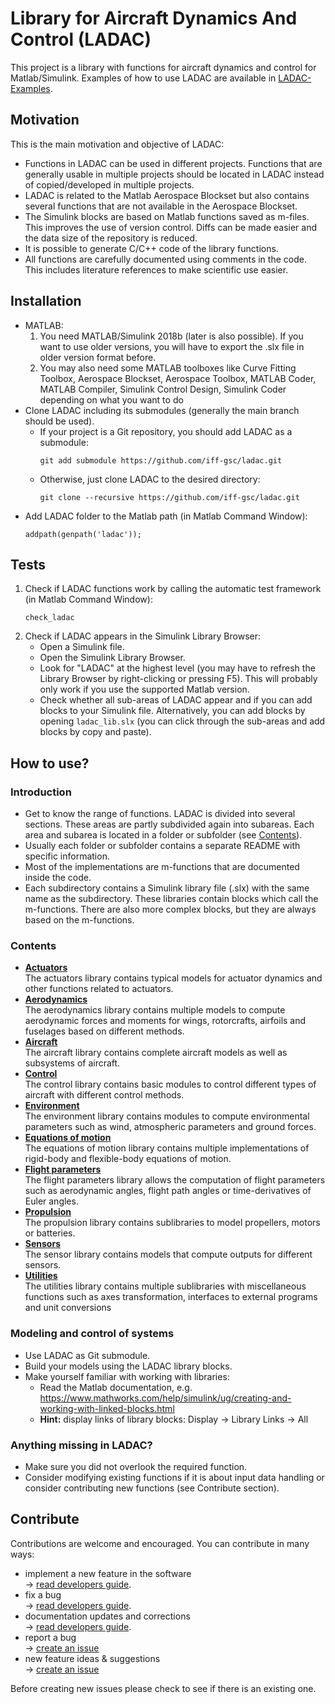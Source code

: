 # Library for Aircraft Dynamics And Control (LADAC)

This project is a library with functions for aircraft dynamics and control
for Matlab/Simulink.
Examples of how to use LADAC are available in [LADAC-Examples](https://github.com/iff-gsc/LADAC-Examples).


## Motivation

This is the main motivation and objective of LADAC:

- Functions in LADAC can be used in different projects. Functions
    that are generally usable in multiple projects should be located in
    LADAC instead of copied/developed in multiple projects.
- LADAC is related to the Matlab Aerospace Blockset but also contains
    several functions that are not available in the Aerospace Blockset.
- The Simulink blocks are based on Matlab functions saved as m-files. This
    improves the use of version control. Diffs can be made easier and
    the data size of the repository is reduced.
- It is possible to generate C/C++ code of the library functions.
- All functions are carefully documented using comments in the code. This
    includes literature references to make scientific use easier.


## Installation

- MATLAB:
  1. You need MATLAB/Simulink 2018b (later is also possible). If you want to use older versions,
        you will have to export the .slx file in older version format before.
  2. You may also need some MATLAB toolboxes like Curve Fitting Toolbox,
	   Aerospace Blockset, Aerospace Toolbox, MATLAB Coder, MATLAB Compiler, 
	   Simulink Control Design, Simulink Coder depending on what you want to do
- Clone LADAC including its submodules (generally the main branch should be used).
  - If your project is a Git repository, you should add LADAC as a submodule:
    ```
    git add submodule https://github.com/iff-gsc/ladac.git
    ```
  - Otherwise, just clone LADAC to the desired directory:
    ```
    git clone --recursive https://github.com/iff-gsc/ladac.git
    ```
- Add LADAC folder to the Matlab path (in Matlab Command Window):
    ```
    addpath(genpath('ladac'));
    ```


## Tests

1. Check if LADAC functions work by calling the automatic test framework (in Matlab Command Window):
    ```
    check_ladac
    ```
2. Check if LADAC appears in the Simulink Library Browser:
   - Open a Simulink file.
   - Open the Simulink Library Browser.
   - Look for "LADAC" at the highest level (you may have to refresh the Library Browser by right-clicking or pressing F5).
     This will probably only work if you use the supported Matlab version.
   - Check whether all sub-areas of LADAC appear and if you can add blocks to your Simulink file.
     Alternatively, you can add blocks by opening `ladac_lib.slx` (you can click through the sub-areas and add blocks by copy and paste).


## How to use?

### Introduction

- Get to know the range of functions.
LADAC is divided into several sections.
These areas are partly subdivided again into subareas.
Each area and subarea is located in a folder or subfolder (see [Contents](#Contents)).
- Usually each folder or subfolder contains a separate README with specific information.
- Most of the implementations are m-functions that are documented inside the code.
- Each subdirectory contains a Simulink library file (.slx) with the same name as the subdirectory. These libraries contain blocks which call the m-functions. There are also more complex blocks, but they are always based on the m-functions.

### Contents

- [**Actuators**](actuators)  
The actuators library contains typical models for actuator dynamics
and other functions related to actuators.
- [**Aerodynamics**](aerodynamics)  
The aerodynamics library contains multiple models to compute aerodynamic forces and moments
for wings, rotorcrafts, airfoils and fuselages based on different methods.
- [**Aircraft**](aircraft)  
The aircraft library contains complete aircraft models as well as subsystems
of aircraft.
- [**Control**](control)  
The control library contains basic modules to control different types of aircraft
with different control methods.
- [**Environment**](environment)  
The environment library contains modules to compute environmental
parameters such as wind, atmospheric parameters and ground forces.
- [**Equations of motion**](equations_of_motion)  
The equations of motion library contains multiple implementations of rigid-body
and flexible-body equations of motion.
- [**Flight parameters**](flight_parameters)  
The flight parameters library allows the computation of flight parameters
such as aerodynamic angles, flight path angles or time-derivatives of Euler angles.
- [**Propulsion**](propulsion)  
The propulsion library contains sublibraries to model propellers, motors or batteries.
- [**Sensors**](sensors)  
The sensor library contains models that compute outputs for different sensors.
- [**Utilities**](utilities)  
The utilities library contains multiple sublibraries with miscellaneous functions
such as axes transformation, interfaces to external programs and unit conversions

### Modeling and control of systems
- Use LADAC as Git submodule.
- Build your models using the LADAC library blocks.
- Make yourself familiar with working with libraries:
  - Read the Matlab documentation, e.g. https://www.mathworks.com/help/simulink/ug/creating-and-working-with-linked-blocks.html
  - **Hint:** display links of library blocks: Display &#8594; Library Links &#8594; All

### Anything missing in LADAC?
- Make sure you did not overlook the required function.
- Consider modifying existing functions if it is about input data handling or consider contributing new functions (see Contribute section).


## Contribute

Contributions are welcome and encouraged. You can contribute in many ways:

- implement a new feature in the software  
  &#8594; [read developers guide](docs/Development.md).
- fix a bug  
  &#8594; [read developers guide](docs/Development.md).
- documentation updates and corrections  
  &#8594; [read developers guide](docs/Development.md).
- report a bug   
  &#8594; [create an issue](https://github.com/iff-gsc/ladac/issues/new)
- new feature ideas & suggestions  
  &#8594; [create an issue](https://github.com/iff-gsc/ladac/issues/new)

Before creating new issues please check to see if there is an existing one.
